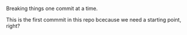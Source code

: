 Breaking things one commit at a time.

This is the first commmit in this repo bcecause we need a starting point, right?
